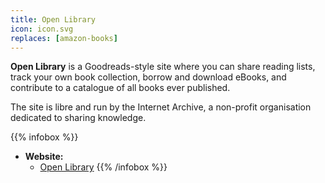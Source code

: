 ```yaml
---
title: Open Library
icon: icon.svg
replaces: [amazon-books]
---
```


**Open Library** is a Goodreads-style site where you can share reading lists, track your own book collection, borrow and download eBooks, and contribute to a catalogue of all books ever published.

The site is libre and run by the Internet Archive, a non-profit organisation dedicated to sharing knowledge.

{{% infobox %}}
- **Website:** 
    - [Open Library](https://openlibrary.org/)
{{% /infobox %}}